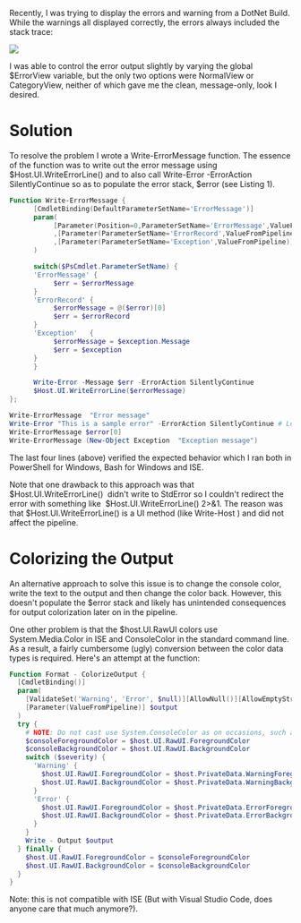 

Recently, I was trying to display the errors and warning from a DotNet Build. While the warnings all displayed correctly, the errors always included the stack trace:

![](https://intellitect.com/wp-content/uploads/2018/04/2018-04-16_21-25-30-1024x226.png)

I was able to control the error output slightly by varying the global $ErrorView variable, but the only two options were NormalView or CategoryView, neither of which gave me the clean, message-only, look I desired.

# Solution

To resolve the problem I wrote a Write-ErrorMessage function. The essence of the function was to write out the error message using $Host.UI.WriteErrorLine() and to also call Write-Error -ErrorAction SilentlyContinue so as to populate the error stack, $error (see Listing 1).

```powershell
Function Write-ErrorMessage {
      [CmdletBinding(DefaultParameterSetName='ErrorMessage')]
      param(
           [Parameter(Position=0,ParameterSetName='ErrorMessage',ValueFromPipeline,Mandatory)][string]$errorMessage
           ,[Parameter(ParameterSetName='ErrorRecord',ValueFromPipeline)][System.Management.Automation.ErrorRecord]$errorRecord
           ,[Parameter(ParameterSetName='Exception',ValueFromPipeline)][Exception]$exception
      )

      switch($PsCmdlet.ParameterSetName) {
      'ErrorMessage' {
           $err = $errorMessage
      }
      'ErrorRecord' {
           $errorMessage = @($error)[0]
           $err = $errorRecord
      }
      'Exception'   {
           $errorMessage = $exception.Message
           $err = $exception
      }
      }

      Write-Error -Message $err -ErrorAction SilentlyContinue
      $Host.UI.WriteErrorLine($errorMessage)
};

Write-ErrorMessage  "Error message"
Write-Error "This is a sample error" -ErrorAction SilentlyContinue # Log an error
Write-ErrorMessage $error[0]
Write-ErrorMessage (New-Object Exception  "Exception message")
```

The last four lines (above) verified the expected behavior which I ran both in PowerShell for Windows, Bash for Windows and ISE.

Note that one drawback to this approach was that  $Host.UI.WriteErrorLine()  didn't write to StdError so I couldn't redirect the error with something like  $Host.UI.WriteErrorLine() 2>&1. The reason was that $Host.UI.WriteErrorLine() is a UI method (like Write-Host ) and did not affect the pipeline.

# Colorizing the Output

An alternative approach to solve this issue is to change the console color, write the text to the output and then change the color back. However, this doesn't populate the $error stack and likely has unintended consequences for output colorization later on in the pipeline.

One other problem is that the $host.UI.RawUI colors use System.Media.Color in ISE and ConsoleColor in the standard command line. As a result, a fairly cumbersome (ugly) conversion between the color data types is required. Here's an attempt at the function:

```powershell
Function Format - ColorizeOutput {
  [CmdletBinding()]
  param(
    [ValidateSet('Warning', 'Error', $null)][AllowNull()][AllowEmptyString()][string] $severity,
    [Parameter(ValueFromPipeline)] $output
  )
  try {
    # NOTE: Do not cast use System.ConsoleColor as on occasions, such as ISE, the data type is System.Windows.Media.Color
    $consoleForegroundColor = $host.UI.RawUI.ForegroundColor
    $consoleBackgroundColor = $host.UI.RawUI.BackgroundColor
    switch ($severity) {
      'Warning' {
        $host.UI.RawUI.ForegroundColor = $host.PrivateData.WarningForegroundColor
        $host.UI.RawUI.BackgroundColor = $host.PrivateData.WarningBackgroundColor
      }
      'Error' {
        $host.UI.RawUI.ForegroundColor = $host.PrivateData.ErrorForegroundColor
        $host.UI.RawUI.BackgroundColor = $host.PrivateData.ErrorBackgroundColor
      }
    }
    Write - Output $output
  } finally {
    $host.UI.RawUI.ForegroundColor = $consoleForegroundColor
    $host.UI.RawUI.BackgroundColor = $consoleBackgroundColor
  }
}

```

Note: this is not compatible with ISE (But with Visual Studio Code, does anyone care that much anymore?).
